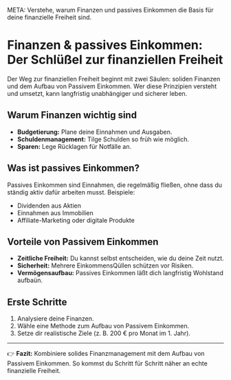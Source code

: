 META: Verstehe, warum Finanzen und passives Einkommen die Basis für deine finanzielle Freiheit sind.

# Finanzen & passives Einkommen: Der Schlüßel zur finanziellen Freiheit

Der Weg zur finanziellen Freiheit beginnt mit zwei Säulen: soliden Finanzen und dem Aufbau von Passivem Einkommen. Wer diese Prinzipien versteht und umsetzt, kann langfristig unabhängiger und sicherer leben.

## Warum Finanzen wichtig sind
- **Budgetierung:** Plane deine Einnahmen und Ausgaben.
- **Schuldenmanagement:** Tilge Schulden so früh wie möglich.
- **Sparen:** Lege Rücklagen für Notfälle an.

## Was ist passives Einkommen?
Passives Einkommen sind Einnahmen, die regelmäßig fließen, ohne dass du ständig aktiv dafür arbeiten musst. Beispiele:
- Dividenden aus Aktien
- Einnahmen aus Immobilien
- Affiliate-Marketing oder digitale Produkte

## Vorteile von Passivem Einkommen
- **Zeitliche Freiheit:** Du kannst selbst entscheiden, wie du deine Zeit nutzt.
- **Sicherheit:** Mehrere EinkommensQüllen schützen vor Risiken.
- **Vermögensaufbau:** Passives Einkommen läßt dich langfristig Wohlstand aufbaün.

## Erste Schritte
1. Analysiere deine Finanzen.
2. Wähle eine Methode zum Aufbau von Passivem Einkommen.
3. Setze dir realistische Ziele (z. B. 200 € pro Monat im 1. Jahr).

---

👉 **Fazit:** 
Kombiniere solides Finanzmanagement mit dem Aufbau von Passivem Einkommen. So kommst du Schritt für Schritt näher an echte finanzielle Freiheit.
